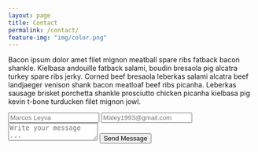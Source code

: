 ```yaml
---
layout: page
title: Contact
permalink: /contact/
feature-img: "img/color.png"
---
```


Bacon ipsum dolor amet filet mignon meatball spare ribs fatback bacon shankle. Kielbasa andouille fatback salami, boudin bresaola pig alcatra turkey spare ribs jerky. Corned beef bresaola leberkas salami alcatra beef landjaeger venison shank bacon meatloaf beef ribs picanha. Leberkas sausage brisket porchetta shankle prosciutto chicken picanha kielbasa pig kevin t-bone turducken filet mignon jowl.

<form action="https://getsimpleform.com/messages?form_api_token=a8dd122f583a129f53b7ee932cf16970" method="post">
  <!-- the redirect_to is optional, the form will redirect to the referrer on submission -->
  <input type='hidden' name='redirect_to' value='http://www.marcosleyva.com/thank-you/' />
  <input type='text' name='name' placeholder='Marcos Leyva' />
  <input type='email' name='email' placeholder='Maley1993@gmail.com' />
  <textarea name='message' placeholder='Write your message ...'></textarea>
  <input type='submit' value='Send Message' />
</form>

